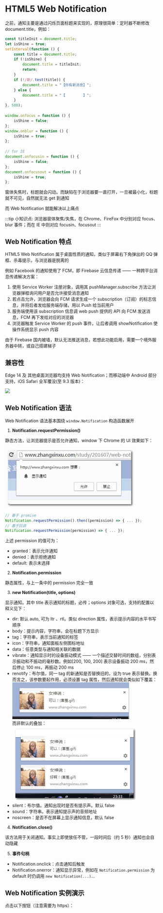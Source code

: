 # HTML5 Web Notification

之前，通知主要是通过闪烁页面标题来实现的，原理很简单：定时器不断修改 document.title，例如：

```js
const titleInit = document.title;
let isShine = true;
setInterval(function () {
	const title = document.title;
	if (!isShine) {
		document.title = titleInit;
		return;
	}
	if (!/新/.test(title)) {
		document.title = "【你有新消息】";
	} else {
		document.title = "【　　　　　】";
	}
}, 500);

window.onfocus = function () {
	isShine = false;
};
window.onblur = function () {
	isShine = true;
};

// for IE
document.onfocusin = function () {
	isShine = false;
};
document.onfocusout = function () {
	isShine = true;
};
```

窗体失焦时，标题就会闪动。而缺陷在于浏览器要一直打开，一旦被最小化，标题就不可见，自然就无法 get 到通知

而 Web Notification 就能解决以上痛点

:::tip
小知识点: 浏览器窗体聚焦/失焦，在 Chrome、FireFox 中分别对应 focus、blur 事件；而在 IE 中则对应 focusin、focusout
:::

## Web Notification 特点

HTML5 Web Notification 属于桌面性质的通知，类似于屏幕右下角弹出的 QQ 弹框、杀毒提示，与浏览器是脱离的

例如 Facebook 的通知使用了 FCM，即 Firebase 云信息传递 —— 一种跨平台消息传递解决方案：

1. 使用 Service Worker 注册对象，调用其 pushManager.subscribe 方法让浏览器弹框询问用户是否允许接受消息通知
2. 若点击允许，浏览器会向 FCM 请求生成一个 subscription（订阅）的标志信息，并将后者发给服务端存储，用以 Push 给当前用户
3. 服务端使用该 subscription 信息调 web push 提供的 API 向 FCM 发送消息，FCM 再下发给对应的浏览器
4. 浏览器触发 Service Worker 的 push 事件，让后者调用 showNotification 使操作系统显示 push 内容

由于 Firebase 国内被墙，默认无法推送消息，若想此功能启用，需要一个境外服务器中转，或自己搭建梯子

## 兼容性

Edge 14 及 其他桌面浏览器均支持 Web Notification；而移动端中 Android 部分支持，iOS Safari 全军覆没(至 9.3 版本)：

![]('./assets/2016-07-05_221531.png')

## Web Notification 语法

Web Notification 语法基本围绕 `window.Notification` 构造函数展开

1. **Notification.requestPermission()**

静态方法，让浏览器提示是否允许通知，window 下 Chrome 的 UI 效果如下：

![](./assets/2016-07-05_220512.png)

```js
// 基于 promise
Notification.requestPermission().then((permission) => { ... });
// 基于回调
Notification.requestPermission(permission) => { ... });
```

上述 permission 的值可为：

- granted：表示允许通知
- denied：表示拒绝通知
- default: 表示未选择

2. **Notification.permission**

静态属性，与上一条中的 permission 完全一致

3. **new Notification(title, options)**

显示通知。其中 title 表示通知的标题，必传；options 对象可选，支持的配置以释义见下：

- dir: 默认 auto, 可为 ltr 、rtl。类似 direction 属性，表示提示内容的水平书写顺序
- body：提示内容，字符串，会在标题下方显示
- tag：字符串，表示当前通知的标签
- icon：字符串，通知面板左侧图标地址
- data：任意类型与通知相关联的数据
- vibrate：通知显示时的设备振动模式 —— 一个描述交替时间的数组，分别表示振动和不振动的毫秒数。例如[200, 100, 200] 表示设备振动 200 ms，然后停止 100 ms，再振动 200 ms
- renotify：布尔值，同一 tag 的新通知是否替换旧的，设为 true 表示替换。换而言之，该参数要起作用，必须设置 tag 属性，然后通知就会类似如下覆盖：  
  ![](./assets/message-replace.gif)  
  而非默认的叠加：  
  ![](./assets/2016-07-05_233335.png)
- silent：布尔值。通知出现时是否有提示声。默认 false
- sound：字符串。表示通知提示声的音频地址
- noscreen：是否不在屏幕上显示通知信息，默认 false

4. **Notification.close()**

该方法用于关闭通知。事实上即使放任不管，一段时间后（约 5 秒）通知也会自动隐藏

5. **事件句柄**

- Notification.onclick：点击通知后触发
- Notification.onerror：通知显示异常，例如在 `Notification.permission` 为 default 时仍调用 `new Notification(...)`...

## Web Notification 实例演示

点击以下按钮（注意需要为 https）：

<NotifyButton />
